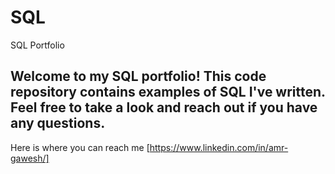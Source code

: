# SQL
SQL Portfolio
## Welcome to my SQL portfolio! This code repository contains examples of SQL I've written. Feel free to take a look and reach out if you have any questions.
Here is where you can reach me [https://www.linkedin.com/in/amr-gawesh/]
